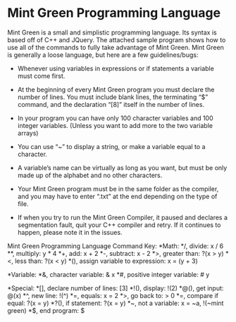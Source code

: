 # Mint Green Programming Language

Mint Green is a small and simplistic programming language. Its syntax is based off of C++ and JQuery. The attached sample program shows how to use all of the commands to fully take advantage of Mint Green. Mint Green is generally a loose language, but here are a few guidelines/bugs:

* Whenever using variables in expressions or if statements a variable must come first. 

* At the beginning of every Mint Green program you must declare the number of lines. 
You must include blank lines, the terminating “$” command, and the declaration “[8]” itself in the number of lines.

* In your program you can have only 100 character variables and 100 integer variables. (Unless you want to add more to the two variable arrays)

* You can use “~” to display a string, or make a variable equal to a character.

* A variable’s name can be virtually as long as you want, but must be only made up of the alphabet and no other characters.

* Your Mint Green program must be in the same folder as the compiler, and you may have to enter “.txt” at the end depending on the type of file.

* If when you try to run the Mint Green Compiler, it paused and declares a segmentation fault, quit your C++ compiler and retry. If it continues to happen, please note it in the issues.

Mint Green Programming Language Command Key:
  *Math:
    */, divide: x / 6
    **, multiply: y * 4
    *+, add: x + 2
    *-, subtract: x - 2
    *>, greater than: ?(x > y)
    *<, less than: ?(x < y)
    *(), assign variable to expression: x = (y + 3)
		
  *Variable:
    *&, character variable: & x
    *#, positive integer variable: # y
		
  *Special:
    *[], declare number of lines: [3]
    *!(), display: !(2)
    *@(), get input: @(x)
    *^, new line: !(^)
    *=, equals: x = 2
    *>, go back to: > 0
    *=, compare if equal: ?(x = y)
    *?(), if statement: ?(x = y)
    *~, not a variable: x = ~a, !(~mint green)
    *$, end program: $

